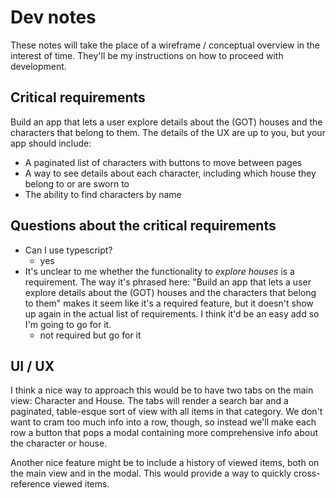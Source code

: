 # Dev notes
These notes will take the place of a wireframe / conceptual overview in the interest of time. They'll be my instructions on how to proceed with development.

## Critical requirements
Build an app that lets a user explore details about the (GOT) houses and the characters that belong to them. The details of the UX are up to you, but your app should include:

- A paginated list of characters with buttons to move between pages
- A way to see details about each character, including which house they belong to or are sworn to
- The ability to find characters by name

## Questions about the critical requirements
- Can I use typescript?
  - yes 
- It's unclear to me whether the functionality to _explore houses_ is a requirement. The way it's phrased here: "Build an app that lets a user explore details about the (GOT) houses and the characters that belong to them" makes it seem like it's a required feature, but it doesn't show up again in the actual list of requirements. I think it'd be an easy add so I'm going to go for it.
  - not required but go for it

## UI / UX
I think a nice way to approach this would be to have two tabs on the main view: Character and House. The tabs will render a search bar and a paginated, table-esque sort of view with all items in that category. We don't want to cram too much info into a row, though, so instead we'll make each row a button that pops a modal containing more comprehensive info about the character or house.

Another nice feature might be to include a history of viewed items, both on the main view and in the modal. This would provide a way to quickly cross-reference viewed items.